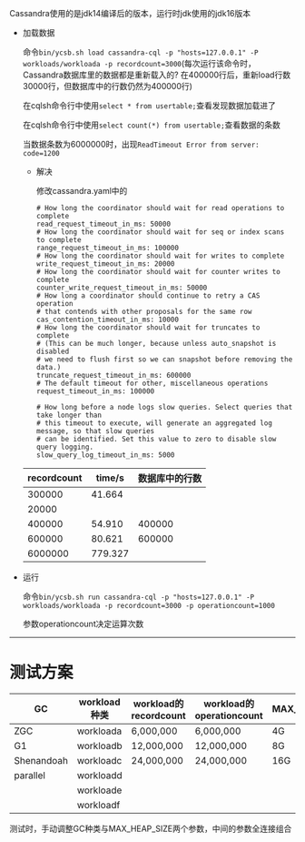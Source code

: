 Cassandra使用的是jdk14编译后的版本，运行时jdk使用的jdk16版本

* 加载数据

  命令`bin/ycsb.sh load cassandra-cql -p "hosts=127.0.0.1" -P workloads/workloada -p recordcount=3000`(每次运行该命令时，Cassandra数据库里的数据都是重新载入的? 在400000行后，重新load行数30000行，但数据库中的行数仍然为400000行)

  在cqlsh命令行中使用`select * from usertable;`查看发现数据加载进了

  在cqlsh命令行中使用`select count(*) from usertable;`查看数据的条数

  当数据条数为6000000时，出现`ReadTimeout Error from server: code=1200`

  * 解决

    修改cassandra.yaml中的

    ```
    # How long the coordinator should wait for read operations to complete
    read_request_timeout_in_ms: 50000
    # How long the coordinator should wait for seq or index scans to complete
    range_request_timeout_in_ms: 100000
    # How long the coordinator should wait for writes to complete
    write_request_timeout_in_ms: 20000
    # How long the coordinator should wait for counter writes to complete
    counter_write_request_timeout_in_ms: 50000
    # How long a coordinator should continue to retry a CAS operation
    # that contends with other proposals for the same row
    cas_contention_timeout_in_ms: 10000
    # How long the coordinator should wait for truncates to complete
    # (This can be much longer, because unless auto_snapshot is disabled
    # we need to flush first so we can snapshot before removing the data.)
    truncate_request_timeout_in_ms: 600000
    # The default timeout for other, miscellaneous operations
    request_timeout_in_ms: 100000
    
    # How long before a node logs slow queries. Select queries that take longer than
    # this timeout to execute, will generate an aggregated log message, so that slow queries
    # can be identified. Set this value to zero to disable slow query logging.
    slow_query_log_timeout_in_ms: 5000
    ```

  | recordcount | time/s  | 数据库中的行数 |
  | ----------- | ------- | -------------- |
  | 300000      | 41.664  |                |
  | 20000       |         |                |
  | 400000      | 54.910  | 400000         |
  | 600000      | 80.621  | 600000         |
  | 6000000     | 779.327 |                |

* 运行

  命令`bin/ycsb.sh run cassandra-cql -p "hosts=127.0.0.1" -P workloads/workloada -p recordcount=3000 -p operationcount=1000`

  参数operationcount决定运算次数

---

# 测试方案

| GC         | workload种类 | workload的recordcount | workload的operationcount | MAX_HEAP_SIZE |
| ---------- | ------------ | --------------------- | ------------------------ | ------------- |
| ZGC        | workloada    | 6,000,000             | 6,000,000                | 4G            |
| G1         | workloadb    | 12,000,000            | 12,000,000               | 8G            |
| Shenandoah | workloadc    | 24,000,000            | 24,000,000               | 16G           |
| parallel   | workloadd    |                       |                          |               |
|            | workloade    |                       |                          |               |
|            | workloadf    |                       |                          |               |

测试时，手动调整GC种类与MAX_HEAP_SIZE两个参数，中间的参数全连接组合

